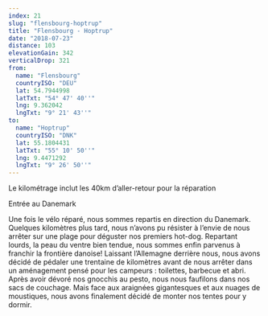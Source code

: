 ```yaml
---
index: 21
slug: "flensbourg-hoptrup"
title: "Flensbourg - Hoptrup"
date: "2018-07-23"
distance: 103
elevationGain: 342
verticalDrop: 321
from:
  name: "Flensbourg"
  countryISO: "DEU"
  lat: 54.7944998
  latTxt: "54° 47' 40''"
  lng: 9.362042
  lngTxt: "9° 21' 43''"
to:
  name: "Hoptrup"
  countryISO: "DNK"
  lat: 55.1804431
  latTxt: "55° 10' 50''"
  lng: 9.4471292
  lngTxt: "9° 26' 50''"
---
```


Le kilométrage inclut les 40km d’aller-retour pour la réparation

Entrée au Danemark

Une fois le vélo réparé, nous sommes repartis en direction du Danemark. Quelques kilomètres plus tard, nous n’avons pu résister à  l’envie de nous arrêter sur une plage pour déguster nos premiers hot-dog. Repartant lourds, la peau du ventre bien tendue, nous sommes enfin parvenus à franchir la frontière danoise! Laissant l’Allemagne derrière nous, nous avons décidé de pédaler une trentaine de kilomètres avant de nous arrêter dans un aménagement pensé pour les campeurs : toilettes, barbecue et abri. Après avoir dévoré nos gnocchis au pesto, nous nous faufilons dans nos sacs de couchage. Mais face aux araignées gigantesques et aux nuages de moustiques, nous avons finalement décidé de monter nos tentes pour y dormir.
